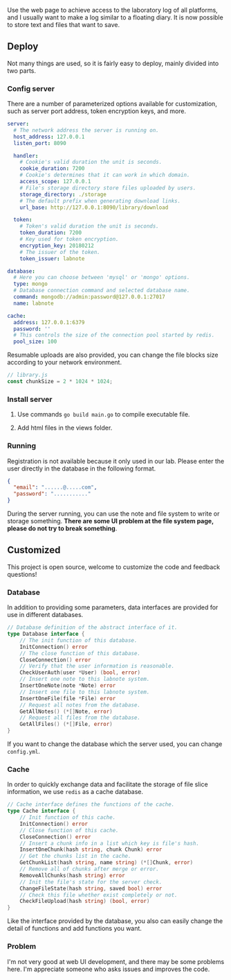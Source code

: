 Use the web page to achieve access to the laboratory log of all platforms, and I usually want to make a log similar to a floating diary. It is now possible to store text and files that want to save.

## Deploy

Not many things are used, so it is fairly easy to deploy, mainly divided into two parts.

### Config server

There are a number of parameterized options available for customization, such as server port address, token encryption keys, and more.

```yaml
server:
  # The network address the server is running on.
  host_address: 127.0.0.1
  listen_port: 8090

  handler:
    # Cookie's valid duration the unit is seconds.
    cookie_duration: 7200
    # Cookie's determines that it can work in which domain.
    access_scope: 127.0.0.1
    # File's storage directory store files uploaded by users.
    storage_directory: ./storage
    # The default prefix when generating download links.
    url_base: http://127.0.0.1:8090/library/download

  token:
    # Token's valid duration the unit is seconds.
    token_duration: 7200
    # Key used for token encryption.
    encryption_key: 20180212
    # The issuer of the token.
    token_issuer: labnote

database:
  # Here you can choose between 'mysql' or 'mongo' options.
  type: mongo
  # Database connection command and selected database name.
  command: mongodb://admin:password@127.0.0.1:27017
  name: labnote

cache:
  address: 127.0.0.1:6379
  password: ''
  # This controls the size of the connection pool started by redis.
  pool_size: 100
```

Resumable uploads are also provided, you can change the file blocks size according to your network environment.

```javascript
// library.js
const chunkSize = 2 * 1024 * 1024;
```

### Install server

1. Use commands `go build main.go` to compile executable file.

2. Add html files in the views folder.

### Running

Registration is not available because it only used in our lab. Please enter the user directly in the database in the following format.

```json
{
  "email": "......@.....com",
  "password": "..........."
}
```

During the server running, you can use the note and file system to write or storage something. **There are some UI problem at the file system page, please do not try to break something**.

## Customized

This project is open source, welcome to customize the code and feedback questions!

### Database

In addition to providing some parameters, data interfaces are provided for use in different databases.

```go
// Database definition of the abstract interface of it.
type Database interface {
	// The init function of this database.
	InitConnection() error
	// The close function of this database.
	CloseConnection() error
	// Verify that the user information is reasonable.
	CheckUserAuth(user *User) (bool, error)
	// Insert one note to this labnote system.
	InsertOneNote(note *Note) error
	// Insert one file to this labnote system.
	InsertOneFile(file *File) error
	// Request all notes from the database.
	GetAllNotes() (*[]Note, error)
	// Request all files from the database.
	GetAllFiles() (*[]File, error)
}
```

If you want to change the database which the server used, you can change `config.yml`.

### Cache

In order to quickly exchange data and facilitate the storage of file slice information, we use `redis` as a cache database.

```go
// Cache interface defines the functions of the cache.
type Cache interface {
	// Init function of this cache.
	InitConnection() error
	// Close function of this cache.
	CloseConnection() error
	// Insert a chunk info in a list which key is file's hash.
	InsertOneChunk(hash string, chunk Chunk) error
	// Get the chunks list in the cache.
	GetChunkList(hash string, name string) (*[]Chunk, error)
	// Remove all of chunks after merge or error.
	RemoveAllChunks(hash string) error
	// Init the file's state for the server check.
	ChangeFileState(hash string, saved bool) error
	// Check this file whether exist completely or not.
	CheckFileUpload(hash string) (bool, error)
}
```

Like the interface provided by the database, you also can easily change the detail of functions and add functions you want.

### Problem

I'm not very good at web UI development, and there may be some problems here. I'm appreciate someone who asks issues and improves the code.
